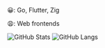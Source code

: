 😀: Go, Flutter, Zig

😩: Web frontends

![GitHub Stats](https://github-readme-stats.vercel.app/api?username=1l0&show_icons=true&count_private=true&hide=contribs&theme=github_dark)
![GitHub Langs](https://github-readme-stats.vercel.app/api/top-langs/?username=1l0&layout=compact&theme=github_dark)
